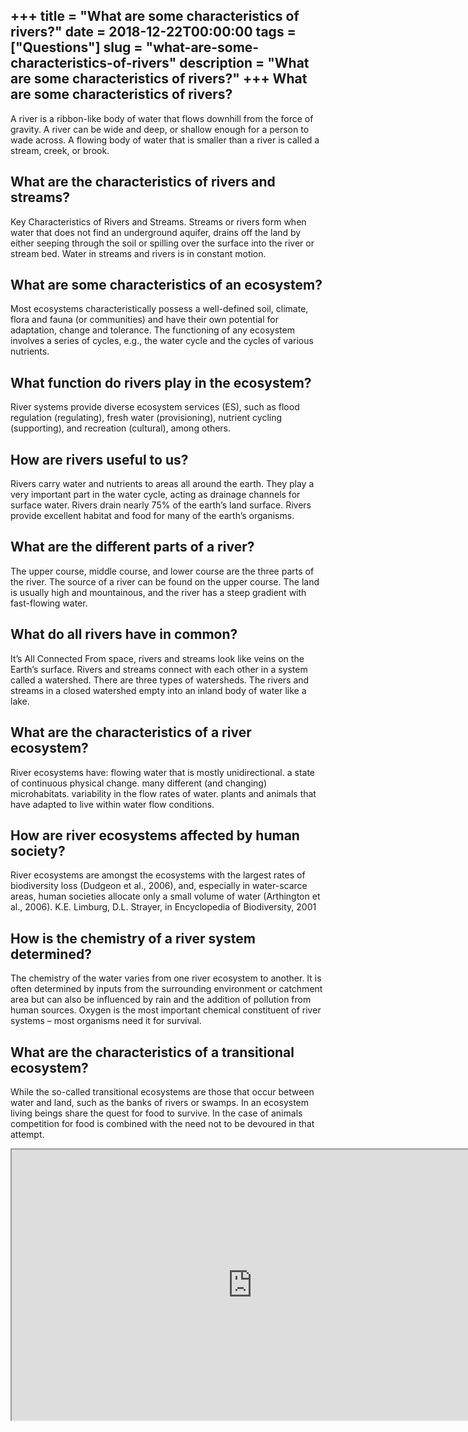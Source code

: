 +++
title = "What are some characteristics of rivers?"
date = 2018-12-22T00:00:00
tags = ["Questions"]
slug = "what-are-some-characteristics-of-rivers"
description = "What are some characteristics of rivers?"
+++
What are some characteristics of rivers?
----------------------------------------

A river is a ribbon-like body of water that flows downhill from the force of gravity. A river can be wide and deep, or shallow enough for a person to wade across. A flowing body of water that is smaller than a river is called a stream, creek, or brook.

What are the characteristics of rivers and streams?
---------------------------------------------------

Key Characteristics of Rivers and Streams. Streams or rivers form when water that does not find an underground aquifer, drains off the land by either seeping through the soil or spilling over the surface into the river or stream bed. Water in streams and rivers is in constant motion.

What are some characteristics of an ecosystem?
----------------------------------------------

Most ecosystems characteristically possess a well-defined soil, climate, flora and fauna (or communities) and have their own potential for adaptation, change and tolerance. The functioning of any ecosystem involves a series of cycles, e.g., the water cycle and the cycles of various nutrients.

What function do rivers play in the ecosystem?
----------------------------------------------

River systems provide diverse ecosystem services (ES), such as flood regulation (regulating), fresh water (provisioning), nutrient cycling (supporting), and recreation (cultural), among others.

How are rivers useful to us?
----------------------------

Rivers carry water and nutrients to areas all around the earth. They play a very important part in the water cycle, acting as drainage channels for surface water. Rivers drain nearly 75% of the earth’s land surface. Rivers provide excellent habitat and food for many of the earth’s organisms.

What are the different parts of a river?
----------------------------------------

The upper course, middle course, and lower course are the three parts of the river. The source of a river can be found on the upper course. The land is usually high and mountainous, and the river has a steep gradient with fast-flowing water.

What do all rivers have in common?
----------------------------------

It’s All Connected From space, rivers and streams look like veins on the Earth’s surface. Rivers and streams connect with each other in a system called a watershed. There are three types of watersheds. The rivers and streams in a closed watershed empty into an inland body of water like a lake.

What are the characteristics of a river ecosystem?
--------------------------------------------------

River ecosystems have: flowing water that is mostly unidirectional. a state of continuous physical change. many different (and changing) microhabitats. variability in the flow rates of water. plants and animals that have adapted to live within water flow conditions.

How are river ecosystems affected by human society?
---------------------------------------------------

River ecosystems are amongst the ecosystems with the largest rates of biodiversity loss (Dudgeon et al., 2006), and, especially in water-scarce areas, human societies allocate only a small volume of water (Arthington et al., 2006). K.E. Limburg, D.L. Strayer, in Encyclopedia of Biodiversity, 2001

How is the chemistry of a river system determined?
--------------------------------------------------

The chemistry of the water varies from one river ecosystem to another. It is often determined by inputs from the surrounding environment or catchment area but can also be influenced by rain and the addition of pollution from human sources. Oxygen is the most important chemical constituent of river systems – most organisms need it for survival.

What are the characteristics of a transitional ecosystem?
---------------------------------------------------------

While the so-called transitional ecosystems are those that occur between water and land, such as the banks of rivers or swamps. In an ecosystem living beings share the quest for food to survive. In the case of animals competition for food is combined with the need not to be devoured in that attempt.

<iframe allow="accelerometer; autoplay; clipboard-write; encrypted-media; gyroscope; picture-in-picture" allowfullscreen="" class="__youtube_prefs__  epyt-is-override  no-lazyload" data-no-lazy="1" data-origheight="433" data-origwidth="770" data-skipgform_ajax_framebjll="" height="433" id="_ytid_33579" loading="lazy" src="https://www.youtube.com/embed/EDHtWOy6Kws?enablejsapi=1&autoplay=0&cc_load_policy=0&cc_lang_pref=&iv_load_policy=1&loop=0&modestbranding=0&rel=1&fs=1&playsinline=0&autohide=2&theme=dark&color=red&controls=1&" title="YouTube player" width="770"></iframe>